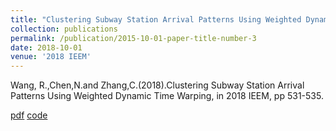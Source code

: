 ```yaml
---
title: "Clustering Subway Station Arrival Patterns Using Weighted Dynamic Time Warping"
collection: publications
permalink: /publication/2015-10-01-paper-title-number-3
date: 2018-10-01
venue: '2018 IEEM'
---
```

Wang, R.,Chen,N.and Zhang,C.(2018).Clustering Subway Station Arrival Patterns Using Weighted Dynamic Time Warping, in 2018 IEEM, pp 531-535.  

[pdf](http://academicpages.github.io/files/paper3.pdf)    [code](https://github.com/thuie-isda)
